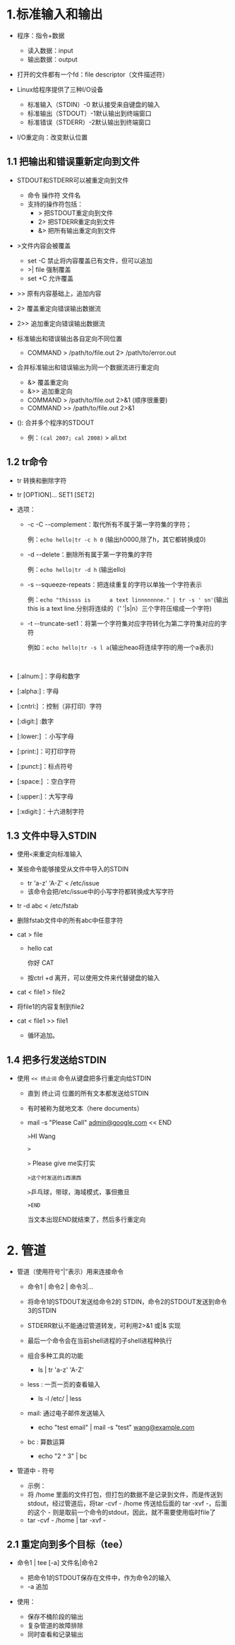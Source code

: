 # 1.标准输入和输出

+ 程序：指令+数据
  + 读入数据：input
  + 输出数据：output

+ 打开的文件都有一个fd：file descriptor（文件描述符）
+ Linux给程序提供了三种I/O设备
  + 标准输入（STDIN）-0 默认接受来自键盘的输入
  + 标准输出（STDOUT）-1默认输出到终端窗口
  + 标准错误（STDERR）-2默认输出到终端窗口

+ I/O重定向：改变默认位置

## 1.1 把输出和错误重新定向到文件

+ STDOUT和STDERR可以被重定向到文件
  + 命令 操作符 文件名
  + 支持的操作符包括：
    + \> 把STDOUT重定向到文件
    + 2> 把STDERR重定向到文件
    + &> 把所有输出重定向到文件

+ \>文件内容会被覆盖
  + set -C 禁止将内容覆盖已有文件，但可以追加
  + \>| file 强制覆盖
  + set +C 允许覆盖

+ \>> 原有内容基础上，追加内容
+ 2> 覆盖重定向错误输出数据流
+ 2>> 追加重定向错误输出数据流
+ 标准输出和错误输出各自定向不同位置
  + COMMAND > /path/to/file.out 2> /path/to/error.out

+ 合并标准输出和错误输出为同一个数据流进行重定向
  + &> 覆盖重定向
  + &>> 追加重定向
  + COMMAND > /path/to/file.out 2>&1 (顺序很重要)
  + COMMAND >> /path/to/file.out 2>&1

+ \(): 合并多个程序的STDOUT
  + 例：`(cal 2007; cal 2008)` > all.txt

## 1.2 tr命令

+ tr 转换和删除字符

+ tr [OPTION]... SET1 [SET2]

+ 选项：
  + -c -C --complement：取代所有不属于第一字符集的字符；
  
    例：`echo hello|tr -c h 0` (输出h0000,除了h，其它都转换成0)
  
  + -d --delete：删除所有属于第一字符集的字符
  
    例：`echo hello|tr -d h` (输出ello)
  
  + -s --squeeze-repeats：把连续重复的字符以单独一个字符表示
    
    例：`echo "thissss is      a text linnnnnnne." | tr -s ' sn'`(输出this is a text line.分别将连续的（‘ ’|s|n）三个字符压缩成一个字符)
    
  + -t --truncate-set1：将第一个字符集对应字符转化为第二字符集对应的字符
  
    例如：`echo hello|tr -s l a`(输出heao将连续字符l的用一个a表示)
  
  ​	
  
+ [:alnum:]：字母和数字

+ [:alpha:] : 字母

+ [:cntrl:] ：控制（非打印）字符 

+ [:digit:] :数字

+ [:lower:] ：小写字母

+ [:print:]：可打印字符

+ [:punct:]：标点符号

+ [:space:] ：空白字符

+ [:upper:]：大写字母

+ [:xdigit:]：十六进制字符

## 1.3 文件中导入STDIN

+ 使用`<`来重定向标准输入
+ 某些命令能够接受从文件中导入的STDIN
  + tr 'a-z' 'A-Z' < /etc/issue
  + 该命令会把/etc/issue中的小写字符都转换成大写字符

+ tr -d abc < /etc/fstab
  
+ 删除fstab文件中的所有abc中任意字符
  
+ cat > file

  + hello cat

    你好 CAT

  + 按ctrl +d 离开，可以使用文件来代替键盘的输入

+ cat < file1 > file2
  
+ 将file1的内容复制到file2
  
+ cat < file1 >> file1
  
  + 循环追加。

## 1.4 把多行发送给STDIN

+ 使用 `<< 终止词` 命令从键盘把多行重定向给STDIN

  + 直到 终止词 位置的所有文本都发送给STDIN

  + 有时被称为就地文本（here documents）

  + mail -s "Please Call" admin@google.com << END

    `>`HI Wang

    `>`

    `>` Please give me实打实

    `>这个时发送的i西澳西`

    `>`乒乓球，带球，海域模式，事但撒旦

    `>END`

    当文本出现END就结束了，然后多行重定向

# 2. 管道

+ 管道（使用符号“|”表示）用来连接命令

  + 命令1 | 命令2 | 命令3|...
  + 将命令1的STDOUT发送给命令2的 STDIN，命令2的STDOUT发送到命令3的STDIN
  + STDERR默认不能通过管道转发，可利用2>&1 或|& 实现
  + 最后一个命令会在当前shell进程的子shell进程种执行
  + 组合多种工具的功能
    + ls | tr 'a-z' 'A-Z'

  + less : 一页一页的查看输入
    + ls -l /etc/ | less

  + mail: 通过电子邮件发送输入
    + echo "test email" | mail -s "test" wang@example.com
  + bc : 算数运算
    + echo "2 ^ 3" | bc

+ 管道中 - 符号
  + 示例：
  + 将 /home 里面的文件打包，但打包的数据不是记录到文件，而是传送到stdout，经过管道后，将tar -cvf - /home 传送给后面的 tar -xvf -，后面的这个 - 则是取前一个命令的stdout，因此，就不需要使用临时file了
  + tar -cvf - /home | tar -xvf -

## 2.1 重定向到多个目标（tee）

+ 命令1 | tee [-a] 文件名|命令2
  + 把命令1的STDOUT保存在文件中，作为命令2的输入
  + -a 追加

+ 使用：
  + 保存不桶阶段的输出
  + 复杂管道的故障排除
  + 同时查看和记录输出